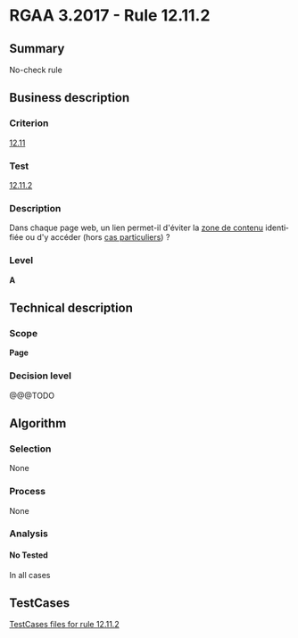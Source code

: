# RGAA 3.2017 - Rule 12.11.2

## Summary
No-check rule


## Business description

### Criterion
[12.11](http://references.modernisation.gouv.fr/rgaa-accessibilite/criteres.html#crit-12-11)

### Test
[12.11.2](http://references.modernisation.gouv.fr/rgaa-accessibilite/criteres.html#test-12-11-2)

### Description
<div lang="fr">Dans chaque page web, un lien permet-il d'&#xE9;viter la <a href="http://references.modernisation.gouv.fr/rgaa-accessibilite/glossaire.html#zone-main">zone de contenu</a> identifi&#xE9;e ou d'y acc&#xE9;der (hors <a href="http://references.modernisation.gouv.fr/rgaa-accessibilite/cas-particuliers.html#cp-12-11" title="Cas particuliers pour le crit&#xE8;re 12.11">cas particuliers</a>)&nbsp;?</div>

### Level
**A**


## Technical description

### Scope
**Page**

### Decision level
@@@TODO


## Algorithm

### Selection
None

### Process
None

### Analysis

#### No Tested
In all cases


##  TestCases

[TestCases files for rule 12.11.2](https://github.com/Asqatasun/Asqatasun/tree/develop/rules/rules-rgaa3.2017/src/test/resources/testcases/rgaa32017/Rgaa32017Rule121102/)


